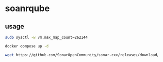 # soanrqube

## usage
```bash
sudo sysctl -w vm.max_map_count=262144

docker compose up -d

wget https://github.com/SonarOpenCommunity/sonar-cxx/releases/download/cxx-2.2.0/sonar-cxx-plugin-2.2.0.1110.jar
```
